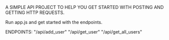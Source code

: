 A SIMPLE API PROJECT TO HELP YOU GET STARTED WITH POSTING AND GETTING HTTP REQUESTS.

Run app.js and get started with the endpoints.

ENDPOINTS: 
 "/api/add_user"
 "/api/get_user"
 "/api/get_all_users"
